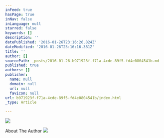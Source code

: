 ```yaml
---
inFeed: true
hasPage: true
inNav: false
inLanguage: null
starred: false
keywords: []
description: ''
datePublished: '2016-01-26T23:16:26.824Z'
dateModified: '2016-01-26T23:16:16.381Z'
title: ''
author: []
sourcePath: _posts/2016-01-26-b971923f-f71a-4cde-89f5-fd4e0804541b.md
published: true
authors: []
publisher:
  name: null
  domain: null
  url: null
  favicon: null
url: b971923f-f71a-4cde-89f5-fd4e0804541b/index.html
_type: Article

---
```

![](https://the-grid-user-content.s3-us-west-2.amazonaws.com/52a29097-7e49-4661-a8e6-594120895709.jpg)

About The Author  ![](https://the-grid-user-content.s3-us-west-2.amazonaws.com/a3951d8f-f04d-4f79-b582-0a90bb549a2a.jpg)